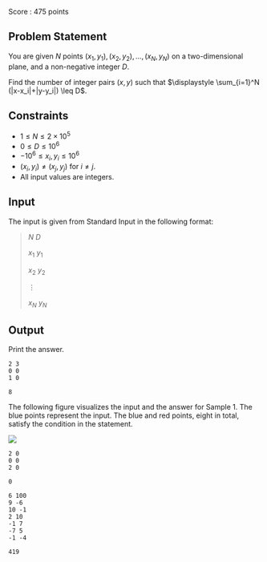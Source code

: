 Score : $475$ points

## Problem Statement

You are given $N$ points $(x_1, y_1), (x_2, y_2), \dots, (x_N, y_N)$ on a two-dimensional plane, and a non-negative integer $D$.

Find the number of integer pairs $(x, y)$ such that $\displaystyle \sum_{i=1}^N (|x-x_i|+|y-y_i|) \leq D$.

## Constraints

- $1 \leq N \leq 2 \times 10^5$
- $0 \leq D \leq 10^6$
- $-10^6 \leq x_i, y_i \leq 10^6$
- $(x_i, y_i) \neq (x_j, y_j)$ for $i \neq j$.
- All input values are integers.

## Input

The input is given from Standard Input in the following format:

> $N$ $D$
> 
> $x_1$ $y_1$
> 
> $x_2$ $y_2$
> 
> $\vdots$
> 
> $x_N$ $y_N$

## Output

Print the answer.

```input1
2 3
0 0
1 0
```

```output1
8
```

The following figure visualizes the input and the answer for Sample $1$. The blue points represent the input. The blue and red points, eight in total, satisfy the condition in the statement.

![](https://img.atcoder.jp/abc366/2b6d85ce3511e14c65dc80e052d62bca.png)

```input2
2 0
0 0
2 0
```

```output2
0
```

```input3
6 100
9 -6
10 -1
2 10
-1 7
-7 5
-1 -4
```

```output3
419
```